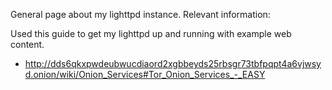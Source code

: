 General page about my lighttpd instance. Relevant information:

Used this guide to get my lighttpd up and running with example web content.
- http://dds6qkxpwdeubwucdiaord2xgbbeyds25rbsgr73tbfpqpt4a6vjwsyd.onion/wiki/Onion_Services#Tor_Onion_Services_-_EASY
